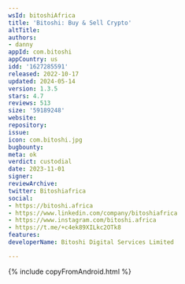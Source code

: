 ```yaml
---
wsId: bitoshiAfrica
title: 'Bitoshi: Buy & Sell Crypto'
altTitle: 
authors:
- danny
appId: com.bitoshi
appCountry: us
idd: '1627285591'
released: 2022-10-17
updated: 2024-05-14
version: 1.3.5
stars: 4.7
reviews: 513
size: '59189248'
website: 
repository: 
issue: 
icon: com.bitoshi.jpg
bugbounty: 
meta: ok
verdict: custodial
date: 2023-11-01
signer: 
reviewArchive: 
twitter: Bitoshiafrica
social:
- https://bitoshi.africa
- https://www.linkedin.com/company/bitoshiafrica
- https://www.instagram.com/bitoshi.africa
- https://t.me/+c4ek89XILkc2OTk8
features: 
developerName: Bitoshi Digital Services Limited

---
```


{% include copyFromAndroid.html %}